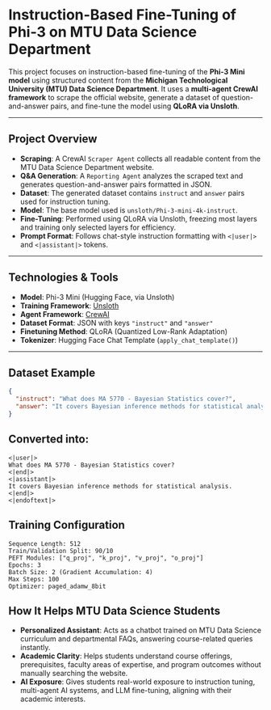# Instruction-Based Fine-Tuning of Phi-3 on MTU Data Science Department

This project focuses on instruction-based fine-tuning of the **Phi-3 Mini model** using structured content from the **Michigan Technological University (MTU) Data Science Department**. It uses a **multi-agent CrewAI framework** to scrape the official website, generate a dataset of question-and-answer pairs, and fine-tune the model using **QLoRA via Unsloth**.

---

## Project Overview

- **Scraping**: A CrewAI `Scraper Agent` collects all readable content from the MTU Data Science Department website.
- **Q&A Generation**: A `Reporting Agent` analyzes the scraped text and generates question-and-answer pairs formatted in JSON.
- **Dataset**: The generated dataset contains `instruct` and `answer` pairs used for instruction tuning.
- **Model**: The base model used is `unsloth/Phi-3-mini-4k-instruct`.
- **Fine-Tuning**: Performed using QLoRA via Unsloth, freezing most layers and training only selected layers for efficiency.
- **Prompt Format**: Follows chat-style instruction formatting with `<|user|>` and `<|assistant|>` tokens.

---

## Technologies & Tools

- **Model**: Phi-3 Mini (Hugging Face, via Unsloth)
- **Training Framework**: [Unsloth](https://github.com/unslothai/unsloth)
- **Agent Framework**: [CrewAI](https://github.com/joaomdmoura/crewAI)
- **Dataset Format**: JSON with keys `"instruct"` and `"answer"`
- **Finetuning Method**: QLoRA (Quantized Low-Rank Adaptation)
- **Tokenizer**: Hugging Face Chat Template (`apply_chat_template()`)

---

## Dataset Example

```json
{
  "instruct": "What does MA 5770 - Bayesian Statistics cover?",
  "answer": "It covers Bayesian inference methods for statistical analysis."
}

```
## Converted into:

```
<|user|>
What does MA 5770 - Bayesian Statistics cover?
<|end|>
<|assistant|>
It covers Bayesian inference methods for statistical analysis.
<|end|>
<|endoftext|>

```

## Training Configuration
```
Sequence Length: 512
Train/Validation Split: 90/10
PEFT Modules: ["q_proj", "k_proj", "v_proj", "o_proj"]
Epochs: 3
Batch Size: 2 (Gradient Accumulation: 4)
Max Steps: 100
Optimizer: paged_adamw_8bit

```

## How It Helps MTU Data Science Students

- **Personalized Assistant**: Acts as a chatbot trained on MTU Data Science curriculum and departmental FAQs, answering course-related queries instantly.
- **Academic Clarity**: Helps students understand course offerings, prerequisites, faculty areas of expertise, and program outcomes without manually searching the website.
- **AI Exposure**: Gives students real-world exposure to instruction tuning, multi-agent AI systems, and LLM fine-tuning, aligning with their academic interests.
